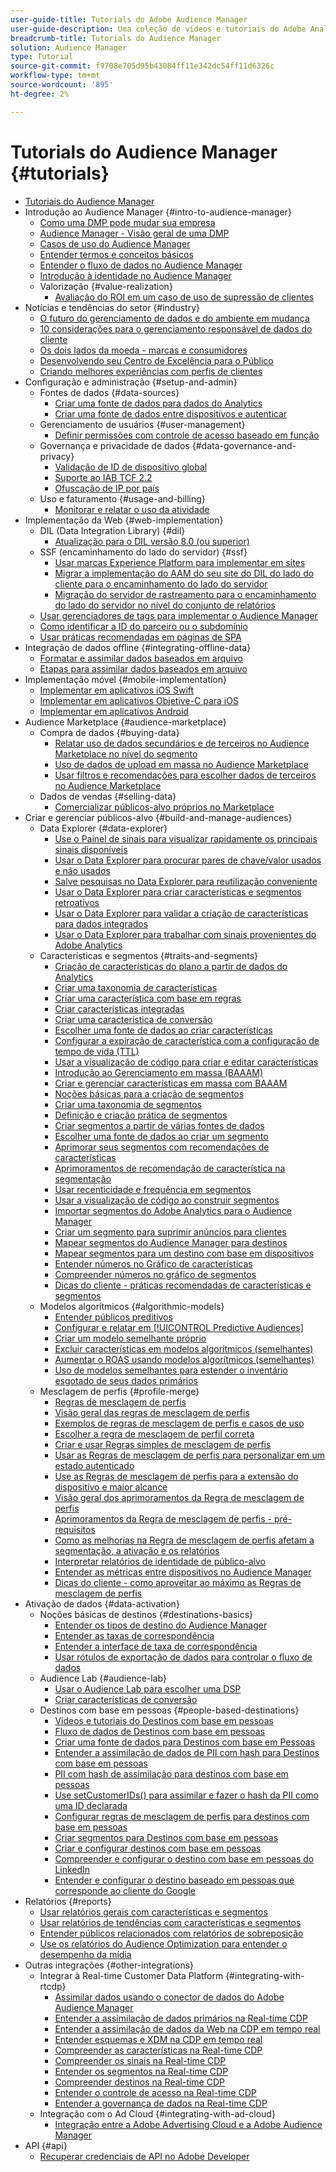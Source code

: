 ```yaml
---
user-guide-title: Tutorials do Adobe Audience Manager
user-guide-description: Uma coleção de vídeos e tutoriais do Adobe Analytics.
breadcrumb-title: Tutorials do Audience Manager
solution: Audience Manager
type: Tutorial
source-git-commit: f9708e705d95b43084ff11e342dc54ff11d6326c
workflow-type: tm+mt
source-wordcount: '895'
ht-degree: 2%

---
```



# Tutorials do Audience Manager {#tutorials}

+ [Tutoriais do Audience Manager](overview.md)
+ Introdução ao Audience Manager {#intro-to-audience-manager}
   + [Como uma DMP pode mudar sua empresa](intro-to-audience-manager/how-a-dmp-can-change-your-business.md)
   + [Audience Manager - Visão geral de uma DMP](intro-to-audience-manager/audience-manager-overview-of-a-dmp.md)
   + [Casos de uso do Audience Manager](intro-to-audience-manager/audience-manager-use-cases.md)
   + [Entender termos e conceitos básicos](intro-to-audience-manager/understanding-basic-terms-and-concepts-in-audience-manager.md)
   + [Entender o fluxo de dados no Audience Manager](intro-to-audience-manager/understanding-the-data-flow-in-audience-manager.md)
   + [Introdução à identidade no Audience Manager](intro-to-audience-manager/introduction-to-identity-in-audience-manager.md)
   + Valorização {#value-realization}
      + [Avaliação do ROI em um caso de uso de supressão de clientes](intro-to-audience-manager/value-realization/measuring-roi-in-a-customer-suppression-use-case.md)
+ Notícias e tendências do setor {#industry}
   + [O futuro do gerenciamento de dados e do ambiente em mudança](https://experienceleague.adobe.com/docs/platform-learn/tutorials/industry/the-future-of-data-management-and-the-changing-environment.html)
   + [10 considerações para o gerenciamento responsável de dados do cliente](https://experienceleague.adobe.com/docs/platform-learn/tutorials/privacy/ten-considerations-for-responsible-customer-data-management.html)
   + [Os dois lados da moeda - marcas e consumidores](https://experienceleague.adobe.com/docs/platform-learn/tutorials/industry/brands-vs-consumers.html)
   + [Desenvolvendo seu Centro de Excelência para o Público](https://experienceleague.adobe.com/docs/platform-learn/tutorials/industry/evolving-your-audience-center-of-excellence.html)
   + [Criando melhores experiências com perfis de clientes](https://experienceleague.adobe.com/docs/platform-learn/tutorials/industry/building-better-experiences-with-customer-profiles.html)
+ Configuração e administração {#setup-and-admin}
   + Fontes de dados {#data-sources}
      + [Criar uma fonte de dados para dados do Analytics](setup-and-admin/data-sources/create-a-data-source-for-analytics-data.md)
      + [Criar uma fonte de dados entre dispositivos e autenticar](setup-and-admin/data-sources/creating-a-cross-device-data-source-and-authenticating.md)
   + Gerenciamento de usuários {#user-management}
      + [Definir permissões com controle de acesso baseado em função](setup-and-admin/user-management/setting-permissions-with-role-based-access-control.md)
   + Governança e privacidade de dados {#data-governance-and-privacy}
      + [Validação de ID de dispositivo global](setup-and-admin/data-governance-and-privacy/global-device-id-validation.md)
      + [Suporte ao IAB TCF 2.2](setup-and-admin/data-governance-and-privacy/iab-tcf-support.md)
      + [Ofuscação de IP por país](setup-and-admin/data-governance-and-privacy/ip-obfuscation-by-country.md)
   + Uso e faturamento {#usage-and-billing}
      + [Monitorar e relatar o uso da atividade](setup-and-admin/usage-and-billing/monitoring-and-reporting-on-activity-usage.md)
+ Implementação da Web {#web-implementation}
   + DIL (Data Integration Library) {#dil}
      + [Atualização para o DIL versão 8.0 (ou superior)](web-implementation/dil/updating-to-dil-version-8-0-or-greater.md)
   + SSF (encaminhamento do lado do servidor) {#ssf}
      + [Usar marcas Experience Platform para implementar em sites](https://experienceleague.adobe.com/docs/launch-learn/implementing-in-websites-with-launch/index.html?lang=en)
      + [Migrar a implementação do AAM do seu site do DIL do lado do cliente para o encaminhamento do lado do servidor](web-implementation/ssf/migrating-your-site-implementation-from-client-side-dil-to-server-side-forwarding.md)
      + [Migração do servidor de rastreamento para o encaminhamento do lado do servidor no nível do conjunto de relatórios](web-implementation/ssf/migrating-from-tracking-server-to-report-suite-level-server-side-forwarding.md)
   + [Usar gerenciadores de tags para implementar o Audience Manager](web-implementation/using-tag-managers-to-implement-audience-manager.md)
   + [Como identificar a ID do parceiro ou o subdomínio](web-implementation/how-to-identify-your-partner-id-or-subdomain.md)
   + [Usar práticas recomendadas em páginas de SPA](web-implementation/using-best-practices-on-spa-pages-when-sending-data-to-aam.md)
+ Integração de dados offline {#integrating-offline-data}
   + [Formatar e assimilar dados baseados em arquivo](integrating-offline-data/formatting-and-ingesting-file-based-data.md)
   + [Etapas para assimilar dados baseados em arquivo](integrating-offline-data/steps-for-ingesting-file-based-data.md)
+ Implementação móvel {#mobile-implementation}
   + [Implementar em aplicativos iOS Swift](https://experienceleague.adobe.com/docs/launch-learn/implementing-in-mobile-ios-swift-apps-with-launch/index.html?lang=en)
   + [Implementar em aplicativos Objetive-C para iOS](https://experienceleague.adobe.com/docs/launch-learn/implementing-in-mobile-ios-objective-c-apps-with-launch/index.html?lang=en)
   + [Implementar em aplicativos Android](https://experienceleague.adobe.com/docs/launch-learn/implementing-in-mobile-android-apps-with-launch/index.html?lang=en)
+ Audience Marketplace {#audience-marketplace}
   + Compra de dados {#buying-data}
      + [Relatar uso de dados secundários e de terceiros no Audience Marketplace no nível do segmento](audience-marketplace/buying-data/reporting-2nd-and-3rd-party-data-usage-in-the-audience-marketplace-at-the-segment-level.md)
      + [Uso de dados de upload em massa no Audience Marketplace](audience-marketplace/buying-data/bulk-uploading-data-usage-into-the-audience-marketplace.md)
      + [Usar filtros e recomendações para escolher dados de terceiros no Audience Marketplace](audience-marketplace/buying-data/using-filters-and-recommendations-to-choose-3rd-party-data-in-audience-marketplace.md)
   + Dados de vendas {#selling-data}
      + [Comercializar públicos-alvo próprios no Marketplace](audience-marketplace/selling-data/commercialize-owned-audiences-on-marketplace.md)
+ Criar e gerenciar públicos-alvo {#build-and-manage-audiences}
   + Data Explorer {#data-explorer}
      + [Use o Painel de sinais para visualizar rapidamente os principais sinais disponíveis](build-and-manage-audiences/data-explorer/using-the-signals-dashboard-to-quickly-view-top-available-signals.md)
      + [Usar o Data Explorer para procurar pares de chave/valor usados e não usados](build-and-manage-audiences/data-explorer/using-data-explorer-to-search-for-used-and-unused-key-value-pairs.md)
      + [Salve pesquisas no Data Explorer para reutilização conveniente](build-and-manage-audiences/data-explorer/saving-searches-in-data-explorer-for-convenience-in-re-use.md)
      + [Usar o Data Explorer para criar características e segmentos retroativos](build-and-manage-audiences/data-explorer/using-data-explorer-to-create-retroactive-traits-and-segments.md)
      + [Usar o Data Explorer para validar a criação de características para dados integrados](build-and-manage-audiences/data-explorer/using-data-explorer-to-validate-trait-creation-for-your-onboarded-data.md)
      + [Usar o Data Explorer para trabalhar com sinais provenientes do Adobe Analytics](build-and-manage-audiences/data-explorer/using-data-explorer-to-work-with-signals-coming-from-adobe-analytics.md)
   + Características e segmentos {#traits-and-segments}
      + [Criação de características do plano a partir de dados do Analytics](build-and-manage-audiences/traits-and-segments/planning-trait-creation-from-analytics-data.md)
      + [Criar uma taxonomia de características](build-and-manage-audiences/traits-and-segments/creating-a-trait-taxonomy.md)
      + [Criar uma característica com base em regras](build-and-manage-audiences/traits-and-segments/creating-rule-based-traits.md)
      + [Criar características integradas](build-and-manage-audiences/traits-and-segments/creating-onboarded-traits.md)
      + [Criar uma característica de conversão](build-and-manage-audiences/traits-and-segments/creating-conversion-traits.md)
      + [Escolher uma fonte de dados ao criar características](build-and-manage-audiences/traits-and-segments/choosing-a-data-source-when-creating-traits.md)
      + [Configurar a expiração de característica com a configuração de tempo de vida (TTL)](build-and-manage-audiences/traits-and-segments/configuring-trait-expiration-with-the-time-to-live-ttl-setting.md)
      + [Usar a visualização de código para criar e editar características](build-and-manage-audiences/traits-and-segments/using-code-view-to-create-and-edit-traits.md)
      + [Introdução ao Gerenciamento em massa (BAAAM)](build-and-manage-audiences/traits-and-segments/introduction-to-bulk-management-baaam.md)
      + [Criar e gerenciar características em massa com BAAAM](build-and-manage-audiences/traits-and-segments/creating-and-managing-traits-in-bulk-with-baaam.md)
      + [Noções básicas para a criação de segmentos](build-and-manage-audiences/traits-and-segments/the-basics-of-creating-segments.md)
      + [Criar uma taxonomia de segmentos](build-and-manage-audiences/traits-and-segments/creating-a-segment-taxonomy.md)
      + [Definição e criação prática de segmentos](build-and-manage-audiences/traits-and-segments/practical-segment-definition-and-creation.md)
      + [Criar segmentos a partir de várias fontes de dados](build-and-manage-audiences/traits-and-segments/creating-segments-from-multiple-data-sources.md)
      + [Escolher uma fonte de dados ao criar um segmento](build-and-manage-audiences/traits-and-segments/choosing-a-data-source-when-creating-a-segment.md)
      + [Aprimorar seus segmentos com recomendações de características](build-and-manage-audiences/traits-and-segments/enhancing-your-segments-with-trait-recommendations.md)
      + [Aprimoramentos de recomendação de característica na segmentação](build-and-manage-audiences/traits-and-segments/trait-recommendation-enhancements-in-the-segment-builder.md)
      + [Usar recenticidade e frequência em segmentos](build-and-manage-audiences/traits-and-segments/using-recency-and-frequency-in-segments.md)
      + [Usar a visualização de código ao construir segmentos](build-and-manage-audiences/traits-and-segments/using-code-view-when-building-segments.md)
      + [Importar segmentos do Adobe Analytics para o Audience Manager](build-and-manage-audiences/traits-and-segments/import-aa-segments-into-aam.md)
      + [Criar um segmento para suprimir anúncios para clientes](build-and-manage-audiences/traits-and-segments/building-a-segment-to-suppress-ads-to-customers.md)
      + [Mapear segmentos do Audience Manager para destinos](build-and-manage-audiences/traits-and-segments/mapping-audience-manager-segments-to-destinations.md)
      + [Mapear segmentos para um destino com base em dispositivos](build-and-manage-audiences/traits-and-segments/mapping-segments-to-a-device-based-destination.md)
      + [Entender números no Gráfico de características](build-and-manage-audiences/traits-and-segments/understanding-numbers-in-the-trait-graph.md)
      + [Compreender números no gráfico de segmentos](build-and-manage-audiences/traits-and-segments/understanding-numbers-in-the-segment-graph.md)
      + [Dicas do cliente - práticas recomendadas de características e segmentos](build-and-manage-audiences/traits-and-segments/customer-tips-traits-and-segments-best-practices.md)
   + Modelos algorítmicos {#algorithmic-models}
      + [Entender públicos preditivos](build-and-manage-audiences/algorithmic-models/understanding-predictive-audiences.md)
      + [Configurar e relatar em [!UICONTROL Predictive Audiences]](build-and-manage-audiences/algorithmic-models/configure-and-report-on-predictive-audiences.md)
      + [Criar um modelo semelhante próprio](build-and-manage-audiences/algorithmic-models/creating-a-first-party-look-alike-model.md)
      + [Excluir características em modelos algorítmicos (semelhantes)](build-and-manage-audiences/algorithmic-models/excluding-traits-in-algorithmic-look-alike-models.md)
      + [Aumentar o ROAS usando modelos algorítmicos (semelhantes)](build-and-manage-audiences/algorithmic-models/increase-roas-by-using-algorithmic-look-alike-models.md)
      + [Uso de modelos semelhantes para estender o inventário esgotado de seus dados primários](build-and-manage-audiences/algorithmic-models/using-look-alike-models-to-extend-sold-out-inventory-from-your-1st-party-data.md)
   + Mesclagem de perfis {#profile-merge}
      + [Regras de mesclagem de perfis](build-and-manage-audiences/profile-merge/profile-merge.md)
      + [Visão geral das regras de mesclagem de perfis](build-and-manage-audiences/profile-merge/overview-of-profile-merge-rules.md)
      + [Exemplos de regras de mesclagem de perfis e casos de uso](build-and-manage-audiences/profile-merge/profile-merge-rule-examples-and-use-cases.md)
      + [Escolher a regra de mesclagem de perfil correta](build-and-manage-audiences/profile-merge/choosing-the-right-profile-merge-rule.md)
      + [Criar e usar Regras simples de mesclagem de perfis](build-and-manage-audiences/profile-merge/creating-and-using-simple-profile-merge-rules.md)
      + [Usar as Regras de mesclagem de perfis para personalizar em um estado autenticado](build-and-manage-audiences/profile-merge/using-profile-merge-rules-to-personalize-in-an-authenticated-state.md)
      + [Use as Regras de mesclagem de perfis para a extensão do dispositivo e maior alcance](build-and-manage-audiences/profile-merge/using-profile-merge-rules-for-device-extension-and-increased-reach.md)
      + [Visão geral dos aprimoramentos da Regra de mesclagem de perfis](build-and-manage-audiences/profile-merge/overview-of-profile-merge-rule-enhancements.md)
      + [Aprimoramentos da Regra de mesclagem de perfis - pré-requisitos](build-and-manage-audiences/profile-merge/profile-merge-rule-enhancements-pre-requisites.md)
      + [Como as melhorias na Regra de mesclagem de perfis afetam a segmentação, a ativação e os relatórios](build-and-manage-audiences/profile-merge/how-profile-merge-rule-enhancements-impact-segmentation-activation-and-reporting.md)
      + [Interpretar relatórios de identidade de público-alvo](build-and-manage-audiences/profile-merge/interpret-audience-identity-reporting.md)
      + [Entender as métricas entre dispositivos no Audience Manager](build-and-manage-audiences/profile-merge/understanding-cross-device-metrics-in-audience-manager.md)
      + [Dicas do cliente - como aproveitar ao máximo as Regras de mesclagem de perfis](build-and-manage-audiences/profile-merge/customer-tips-getting-the-most-out-of-profile-merge-rules.md)
+ Ativação de dados {#data-activation}
   + Noções básicas de destinos {#destinations-basics}
      + [Entender os tipos de destino do Audience Manager](data-activation/destinations-basics/understanding-audience-manager-destination-types.md)
      + [Entender as taxas de correspondência](data-activation/destinations-basics/understanding-match-rates.md)
      + [Entender a interface de taxa de correspondência](data-activation/destinations-basics/understanding-the-match-rate-interface-in-audience-manager.md)
      + [Usar rótulos de exportação de dados para controlar o fluxo de dados](data-activation/destinations-basics/using-data-export-labels-to-control-data-flow.md)
   + Audience Lab {#audience-lab}
      + [Usar o Audience Lab para escolher uma DSP](data-activation/audience-lab/using-audience-lab-to-choose-a-dsp.md)
      + [Criar características de conversão](https://experienceleague.adobe.com/docs/audience-manager-learn/tutorials/build-and-manage-audiences/traits-and-segments/creating-conversion-traits.html)
   + Destinos com base em pessoas {#people-based-destinations}
      + [Vídeos e tutoriais do Destinos com base em pessoas](data-activation/people-based-destinations/pbd.md)
      + [Fluxo de dados de Destinos com base em pessoas](data-activation/people-based-destinations/people-based-destinations-data-flow.md)
      + [Criar uma fonte de dados para Destinos com base em Pessoas](data-activation/people-based-destinations/creating-a-data-source-for-people-based-destinations.md)
      + [Entender a assimilação de dados de PII com hash para Destinos com base em pessoas](data-activation/people-based-destinations/understanding-hashed-pii-data-ingestion-for-people-based-destinations.md)
      + [PII com hash de assimilação para destinos com base em pessoas](data-activation/people-based-destinations/ingesting-hashed-pii-for-people-based-destinations.md)
      + [Use setCustomerIDs() para assimilar e fazer o hash da PII como uma ID declarada](data-activation/people-based-destinations/using-setcustomerids-to-ingest-and-hash-pii-as-a-declared-id.md)
      + [Configurar regras de mesclagem de perfis para destinos com base em pessoas](data-activation/people-based-destinations/configuring-profile-merge-rules-for-people-based-destinations.md)
      + [Criar segmentos para Destinos com base em pessoas](data-activation/people-based-destinations/creating-segments-for-people-based-destinations.md)
      + [Criar e configurar destinos com base em pessoas](data-activation/people-based-destinations/create-and-configure-people-based-destinations.md)
      + [Compreender e configurar o destino com base em pessoas do LinkedIn](data-activation/people-based-destinations/understanding-and-configuring-the-linkedin-pbd.md)
      + [Entender e configurar o destino baseado em pessoas que corresponde ao cliente do Google](data-activation/people-based-destinations/understanding-and-configuring-the-google-customer-match-pbd.md)
+ Relatórios {#reports}
   + [Usar relatórios gerais com características e segmentos](reports/using-general-reports-with-traits-and-segments.md)
   + [Usar relatórios de tendências com características e segmentos](reports/using-trended-reports-with-traits-and-segments.md)
   + [Entender públicos relacionados com relatórios de sobreposição](reports/understand-related-audiences-with-overlap-reports.md)
   + [Use os relatórios do Audience Optimization para entender o desempenho da mídia](reports/using-audience-optimization-reports-to-understand-media-performance.md)
+ Outras integrações {#other-integrations}
   + Integrar à Real-time Customer Data Platform {#integrating-with-rtcdp}
      + [Assimilar dados usando o conector de dados do Adobe Audience Manager](https://experienceleague.adobe.com/docs/platform-learn/tutorials/sources/ingest-data-from-aam.html?lang=en#sources)
      + [Entender a assimilação de dados primários na Real-time CDP](other-integrations/integrating-with-rtcdp/rtcdp-1pd-ingestion-for-aam-users.md)
      + [Entender a assimilação de dados da Web na CDP em tempo real](other-integrations/integrating-with-rtcdp/rtcdp-web-ingestion-for-aam-users.md)
      + [Entender esquemas e XDM na CDP em tempo real](other-integrations/integrating-with-rtcdp/rtcdp-schemas-xdm-for-aam-users.md)
      + [Compreender as características na Real-time CDP](other-integrations/integrating-with-rtcdp/rtcdp-traits-for-aam-users.md)
      + [Compreender os sinais na Real-time CDP](other-integrations/integrating-with-rtcdp/rtcdp-signals-for-aam-users.md)
      + [Entender os segmentos na Real-time CDP](other-integrations/integrating-with-rtcdp/rtcdp-segments-for-aam-users.md)
      + [Compreender destinos na Real-time CDP](other-integrations/integrating-with-rtcdp/rtcdp-destinations-for-aam-users.md)
      + [Entender o controle de acesso na Real-time CDP](other-integrations/integrating-with-rtcdp/rtcdp-access-control-for-aam-users.md)
      + [Entender a governança de dados na Real-time CDP](other-integrations/integrating-with-rtcdp/rtcdp-data-gov-for-aam-users.md)
   + Integração com o Ad Cloud {#integrating-with-ad-cloud}
      + [Integração entre a Adobe Advertising Cloud e a Adobe Audience Manager](other-integrations/integrating-with-ad-cloud/advertising-cloud-and-audience-manager-integration.md)
+ API {#api}
   + [Recuperar credenciais de API no Adobe Developer](api/retrieve-api-credentials-in-adobe-io.md)
